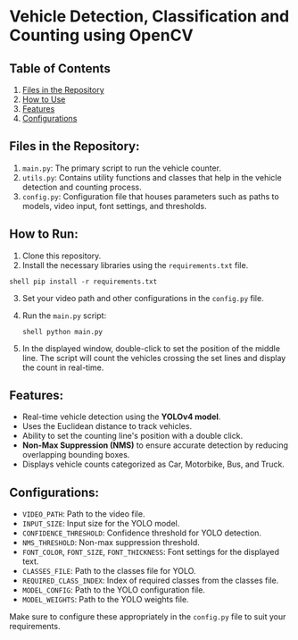 # Vehicle Detection, Classification and Counting using OpenCV

## Table of Contents
1. [Files in the Repository](#files-in-the-repository)
2. [How to Use](#how-to-use)
3. [Features](#features)
4. [Configurations](#configurations)

## Files in the Repository:

1. `main.py`: The primary script to run the vehicle counter.
2. `utils.py`: Contains utility functions and classes that help in the vehicle detection and counting process.
3. `config.py`: Configuration file that houses parameters such as paths to models, video input, font settings, and thresholds.

## How to Run:

1. Clone this repository.
2. Install the necessary libraries using the `requirements.txt` file.

```shell pip install -r requirements.txt```

3. Set your video path and other configurations in the `config.py` file.
4. Run the `main.py` script:

   ```shell python main.py```

5. In the displayed window, double-click to set the position of the middle line. The script will count the vehicles crossing the set lines and display the count in real-time.

## Features:

- Real-time vehicle detection using the **YOLOv4 model**.
- Uses the Euclidean distance to track vehicles.
- Ability to set the counting line's position with a double click.
- **Non-Max Suppression (NMS)** to ensure accurate detection by reducing overlapping bounding boxes.
- Displays vehicle counts categorized as Car, Motorbike, Bus, and Truck.

## Configurations:

- `VIDEO_PATH`: Path to the video file.
- `INPUT_SIZE`: Input size for the YOLO model.
- `CONFIDENCE_THRESHOLD`: Confidence threshold for YOLO detection.
- `NMS_THRESHOLD`: Non-max suppression threshold.
- `FONT_COLOR`, `FONT_SIZE`, `FONT_THICKNESS`: Font settings for the displayed text.
- `CLASSES_FILE`: Path to the classes file for YOLO.
- `REQUIRED_CLASS_INDEX`: Index of required classes from the classes file.
- `MODEL_CONFIG`: Path to the YOLO configuration file.
- `MODEL_WEIGHTS`: Path to the YOLO weights file.

Make sure to configure these appropriately in the `config.py` file to suit your requirements.   
